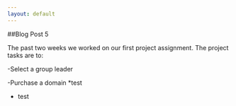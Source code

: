 ```yaml
---
layout: default
---
```


##Blog Post 5



The past two weeks we worked on our first project assignment. The project tasks are to:

  -Select a group leader
  
  -Purchase a domain
  *test
  * test 